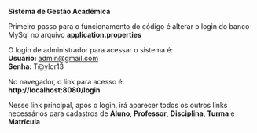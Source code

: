 <b>Sistema de Gestão Acadêmica</b>

Primeiro passo para o funcionamento do código é alterar o login do banco MySql no arquivo <b>application.properties</b>

O login de administrador para acessar o sistema é:<br>
<b>Usuário: </b> admin@gmail.com<br>
<b>Senha: </b> T@ylor13

No navegador, o link para acesso é:<br>
<b>http://localhost:8080/login</b>

Nesse link principal, após o login, irá aparecer todos os outros links necessários para cadastros de <b>Aluno</b>, <b>Professor</b>, <b>Disciplina</b>, <b>Turma</b> e <b>Matrícula</b>
